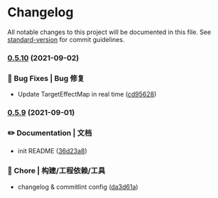 # Changelog

All notable changes to this project will be documented in this file. See [standard-version](https://github.com/conventional-changelog/standard-version) for commit guidelines.

### [0.5.10](https://github.com/Keylenn/cohook/compare/v0.5.9...v0.5.10) (2021-09-02)


### 🐛 Bug Fixes | Bug 修复

* Update TargetEffectMap in real time ([cd95628](https://github.com/Keylenn/cohook/commit/cd956288712cb253cffad9139a6e7cda349c91c6))

### [0.5.9](https://github.com/Keylenn/cohook/compare/v0.5.8...v0.5.9) (2021-09-01)


### ✏️ Documentation | 文档

* init README ([36d23a8](https://github.com/Keylenn/cohook/commit/36d23a8710da7ec4173c3bfc17f499d1960b484d))


### 🚀 Chore | 构建/工程依赖/工具

* changelog & commitlint config ([da3d61a](https://github.com/Keylenn/cohook/commit/da3d61a70173480b5f3f947cb607e79a3ee2ca70))

